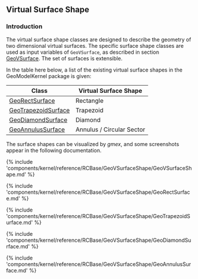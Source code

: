 

##	Virtual Surface Shape


### Introduction

The virtual surface shape classes are designed to describe the geometry of two dimensional virtual surfaces. The specific surface shape classes are used as input variables of `GeoVSurface`, as described in section [GeoVSurface](#geovsurface). The set of surfaces is extensible.



In the table here below, a list of the existing virtual surface shapes in the GeoModelKernel package is given:


| Class   | Virtual Surface Shape |
| ------- | ----- |
| [GeoRectSurface](#georectsurface)  | Rectangle |
| [GeoTrapezoidSurface](#geotrapezoidsurface) | Trapezoid |
| [GeoDiamondSurface](#geodiamondsurface) | Diamond |
| [GeoAnnulusSurface](#geoannulussurface) | Annulus / Circular Sector |

The surface shapes can be visualized by *gmex*, and some screenshots appear in the following documentation.


{% include 'components/kernel/reference/RCBase/GeoVSurfaceShape/GeoVSurfaceShape.md' %}

{% include 'components/kernel/reference/RCBase/GeoVSurfaceShape/GeoRectSurface.md' %}

{% include 'components/kernel/reference/RCBase/GeoVSurfaceShape/GeoTrapezoidSurface.md' %}

{% include 'components/kernel/reference/RCBase/GeoVSurfaceShape/GeoDiamondSurface.md' %}

{% include 'components/kernel/reference/RCBase/GeoVSurfaceShape/GeoAnnulusSurface.md' %}


